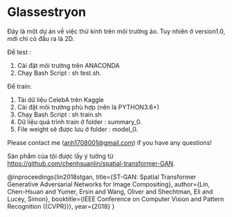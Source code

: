 # Glassestryon

Đây là một dự án về việc thử kính trên môi trường ảo. Tuy nhiên ở version1.0, mới chỉ có đầu ra là 2D.

Để test : 
  1. Cài đặt môi trường trên ANACONDA
  2. Chạy Bash Script : sh test.sh.
  
  
  
  
  
Để train:
  1. Tải dữ liệu CelebA trên Kaggle 
  2. Cài đặt môi trường phù hợp (nên là PYTHON3.6+)
  3. Chạy Bash Script : sh train.sh
  4. Dữ liệu quá trình train ở folder : summary_0.
  5. File weight sẽ được lưu ở folder : model_0.





Please contact me (anh1708001@gmail.com) if you have any questions!

Sản phẩm của tôi được lấy ý tưởng từ https://github.com/chenhsuanlin/spatial-transformer-GAN.


@inproceedings{lin2018stgan,
  title={ST-GAN: Spatial Transformer Generative Adversarial Networks for Image Compositing},
  author={Lin, Chen-Hsuan and Yumer, Ersin and Wang, Oliver and Shechtman, Eli and Lucey, Simon},
  booktitle={IEEE Conference on Computer Vision and Pattern Recognition ({CVPR})},
  year={2018}
}


